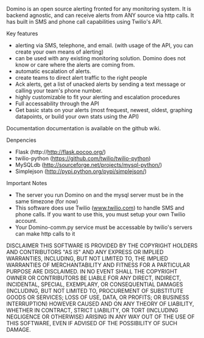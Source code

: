 Domino is an open source alerting fronted for any monitoring system. It is backend agnostic, and can receive alerts from ANY source via http calls. It has built in SMS and phone call capabilities using Twilio's API.

Key features
 * alerting via SMS, telephone, and email. (with usage of the API, you can create your own means of alerting)
 * can be used with any existing monitoring solution. Domino does not know or care where the alerts are coming from.
 * automatic escalation of alerts.
 * create teams to direct alert traffic to the right people
 * Ack alerts, get a list of unacked alerts by sending a text message or calling your team's phone number.
 * highly customizable to fit your alerting and escalation procedures
 * Full accessability through the API
 * Get basic stats on your alerts (most frequest, newest, oldest, graphing datapoints, or build your own stats using the API)
 
Documentation
documentation is available on the github wiki.

Denpencies
 * Flask (http://http://flask.pocoo.org/)
 * twilio-python (https://github.com/twilio/twilio-python)
 * MySQLdb (http://sourceforge.net/projects/mysql-python/)
 * Simplejson (http://pypi.python.org/pypi/simplejson/)

Important Notes
 * The server you run Domino on and the mysql server must be in the same timezone (for now)
 * This software does use Twilio (www.twilio.com) to handle SMS and phone calls. If you want to use this, you must setup your own Twilio account.
 * Your Domino-comm.py service must be accessable by twilio's servers can make http calls to it

 
DISCLAIMER
THIS SOFTWARE IS PROVIDED BY THE COPYRIGHT HOLDERS AND CONTRIBUTORS "AS IS" AND ANY EXPRESS OR IMPLIED WARRANTIES, INCLUDING, BUT NOT LIMITED TO, THE IMPLIED WARRANTIES OF MERCHANTABILITY AND FITNESS FOR A PARTICULAR PURPOSE ARE DISCLAIMED. IN NO EVENT SHALL THE COPYRIGHT OWNER OR CONTRIBUTORS BE LIABLE FOR ANY DIRECT, INDIRECT, INCIDENTAL, SPECIAL, EXEMPLARY, OR CONSEQUENTIAL DAMAGES (INCLUDING, BUT NOT LIMITED TO, PROCUREMENT OF SUBSTITUTE GOODS OR SERVICES; LOSS OF USE, DATA, OR PROFITS; OR BUSINESS INTERRUPTION) HOWEVER CAUSED AND ON ANY THEORY OF LIABILITY, WHETHER IN CONTRACT, STRICT LIABILITY, OR TORT (INCLUDING NEGLIGENCE OR OTHERWISE) ARISING IN ANY WAY OUT OF THE USE OF THIS SOFTWARE, EVEN IF ADVISED OF THE POSSIBILITY OF SUCH DAMAGE.
